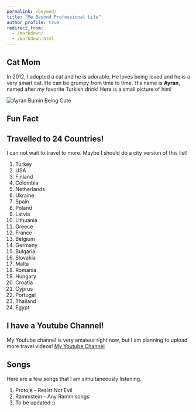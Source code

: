 ```yaml
---
permalink: /beyond/
title: "Me Beyond Professional Life"
author_profile: true
redirect_from: 
  - /markdown/
  - /markdown.html
---
```


## Cat Mom

  In 2012, I adopted a cat and he is adorable. He loves being loved and he is a very smart cat. He can be grumpy from time to time. His name is **Ayran**, named after my favorite Turkish drink! Here is a small picture of him!
  
  ![Ayran Bumin Being Cute](AyranBumin.png)
  
## Fun Fact

## Travelled to 24 Countries!

I can not wait to travel to more. Maybe I should do a city version of this list!
  1. Turkey
  2. USA
  3. Finland
  4. Colombia
  5. Netherlands
  6. Ukraine
  7. Spain
  8. Poland
  9. Latvia
  10. Lithuania
  11. Greece
  12. France
  13. Belgium
  14. Germany
  15. Bulgaria
  16. Slovakia
  17. Malta
  18. Romania
  19. Hungary
  20. Croatia
  21. Cyprus
  22. Portugal
  23. Thailand
  24. Egypt 
## I have a Youtube Channel!
My Youtube channel is very amateur right now, but I am planning to upload more travel videos! [My Youtube Channel](https://www.youtube.com/@senabumin4650/featured)

## Songs

Here are a few songs that I am simultaneously listening.

  1. Protoje - Resist Not Evil
  2. Rammstein - Any Ramm songs
  3. To be updated :)

